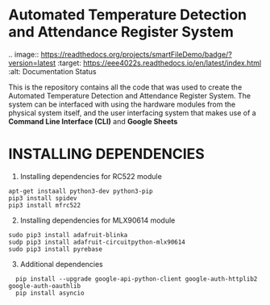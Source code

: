 # Automated Temperature Detection and Attendance Register System

.. image:: https://readthedocs.org/projects/smartFileDemo/badge/?version=latest
        :target: https://eee4022s.readthedocs.io/en/latest/index.html
        :alt: Documentation Status

This is the repository contains all the code that was used to create the Automated Temperature Detection and Attendance Register System. The system can be interfaced with using the hardware modules from the physical system itself, and the user interfacing system that makes use of a **Command Line Interface (CLI)** and **Google Sheets**

INSTALLING DEPENDENCIES
===========================

 1. Installing dependencies for RC522 module
```
apt-get instaall python3-dev python3-pip
pip3 install spidev
pip3 install mfrc522
```
2. Installing dependencies for MLX90614 module
```
sudo pip3 install adafruit-blinka
sudp pip3 install adafruit-circuitpython-mlx90614
sudo pip3 install pyrebase
```
3. Additional dependencies
```
  pip install --upgrade google-api-python-client google-auth-httplib2 google-auth-oauthlib
  pip install asyncio
```

